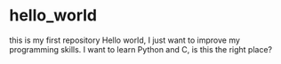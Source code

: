 # hello_world
this is my first repository
Hello world, I just want to improve my programming skills. 
I want to learn Python and C, is this the right place?
